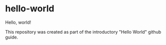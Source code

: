 # hello-world
Hello, world!

This repository was created as part of the introductory "Hello World" github guide.
